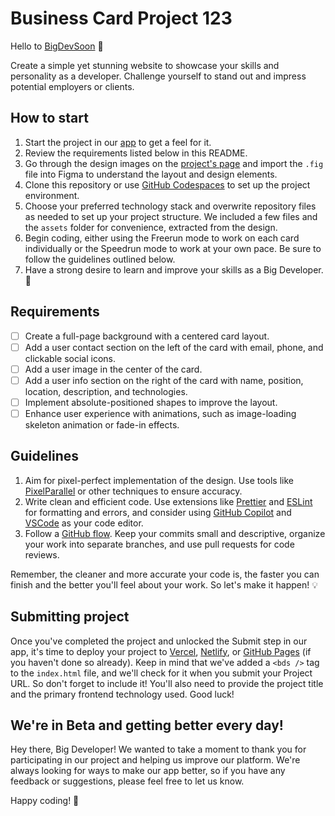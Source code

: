 # Business Card Project 123

Hello to [BigDevSoon](https://bigdevsoon.me/) 👋

Create a simple yet stunning website to showcase your skills and personality as a developer. Challenge yourself to stand out and impress potential employers or clients.

## How to start

1. Start the project in our [app](https://app.bigdevsoon.me/) to get a feel for it.
2. Review the requirements listed below in this README.
3. Go through the design images on the [project's page](https://app.bigdevsoon.me/projects/business-card) and import the `.fig` file into Figma to understand the layout and design elements.
4. Clone this repository or use [GitHub Codespaces](https://github.com/features/codespaces) to set up the project environment.
5. Choose your preferred technology stack and overwrite repository files as needed to set up your project structure. We included a few files and the `assets` folder for convenience, extracted from the design.
6. Begin coding, either using the Freerun mode to work on each card individually or the Speedrun mode to work at your own pace. Be sure to follow the guidelines outlined below.
7. Have a strong desire to learn and improve your skills as a Big Developer. 🚀

## Requirements

- [ ] Create a full-page background with a centered card layout.
- [ ] Add a user contact section on the left of the card with email, phone, and clickable social icons.
- [ ] Add a user image in the center of the card.
- [ ] Add a user info section on the right of the card with name, position, location, description, and technologies.
- [ ] Implement absolute-positioned shapes to improve the layout.
- [ ] Enhance user experience with animations, such as image-loading skeleton animation or fade-in effects.

## Guidelines

1. Aim for pixel-perfect implementation of the design. Use tools like [PixelParallel](https://chrome.google.com/webstore/detail/pixelparallel-by-htmlburg/iffnoibnepbcloaaagchjonfplimpkob?hl=en) or other techniques to ensure accuracy.
2. Write clean and efficient code. Use extensions like [Prettier](https://marketplace.visualstudio.com/items?itemName=esbenp.prettier-vscode) and [ESLint](https://marketplace.visualstudio.com/items?itemName=dbaeumer.vscode-eslint) for formatting and errors, and consider using [GitHub Copilot](https://github.com/features/copilot) and [VSCode](https://code.visualstudio.com/) as your code editor.
3. Follow a [GitHub flow](https://docs.github.com/en/get-started/quickstart/github-flow). Keep your commits small and descriptive, organize your work into separate branches, and use pull requests for code reviews.

Remember, the cleaner and more accurate your code is, the faster you can finish and the better you'll feel about your work.
So let's make it happen! 💡

## Submitting project

Once you've completed the project and unlocked the Submit step in our app, it's time to deploy your project to [Vercel](https://vercel.com/), [Netlify](https://www.netlify.com/), or [GitHub Pages](https://pages.github.com/) (if you haven't done so already). Keep in mind that we've added a `<bds />` tag to the `index.html` file, and we'll check for it when you submit your Project URL. So don't forget to include it! You'll also need to provide the project title and the primary frontend technology used. Good luck!

## We're in Beta and getting better every day!

Hey there, Big Developer! We wanted to take a moment to thank you for participating in our project and helping us improve our platform. We're always looking for ways to make our app better, so if you have any feedback or suggestions, please feel free to let us know.

Happy coding! 🚀
